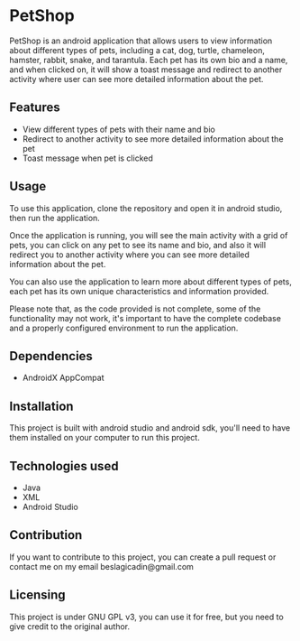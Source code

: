 <h1>PetShop</h1>
<p>PetShop is an android application that allows users to view information about different types of pets, including a cat, dog, turtle, chameleon, hamster, rabbit, snake, and tarantula. Each pet has its own bio and a name, and when clicked on, it will show a toast message and redirect to another activity where user can see more detailed information about the pet.</p>
<h2> Features</h2>
<ul>
  <li>View different types of pets with their name and bio</li>
  <li>Redirect to another activity to see more detailed information about the pet</li>
  <li>Toast message when pet is clicked</li>
</ul>
<h2> Usage</h2>
<p>To use this application, clone the repository and open it in android studio, then run the application.</p>
<p>Once the application is running, you will see the main activity with a grid of pets, you can click on any pet to see its name and bio, and also it will redirect you to another activity where you can see more detailed information about the pet.</p>
<p>You can also use the application to learn more about different types of pets, each pet has its own unique characteristics and information provided.</p>
Please note that, as the code provided is not complete, some of the functionality may not work, it's important to have the complete codebase and a properly configured environment to run the application.
<h2> Dependencies</h2>
<ul>
  <li>AndroidX AppCompat</li>
</ul>
<h2> Installation</h2>
<p>This project is built with android studio and android sdk, you'll need to have them installed on your computer to run this project.</p>
<h2> Technologies used</h2>
<ul>
  <li>Java</li>
  <li>XML</li>
  <li>Android Studio</li>
</ul>
<h2> Contribution</h2>
<p>If you want to contribute to this project, you can create a pull request or contact me on my email beslagicadin@gmail.com</p>
<h2> Licensing</h2>
<p>This project is under GNU GPL v3, you can use it for free, but you need to give credit to the original author.</p>
